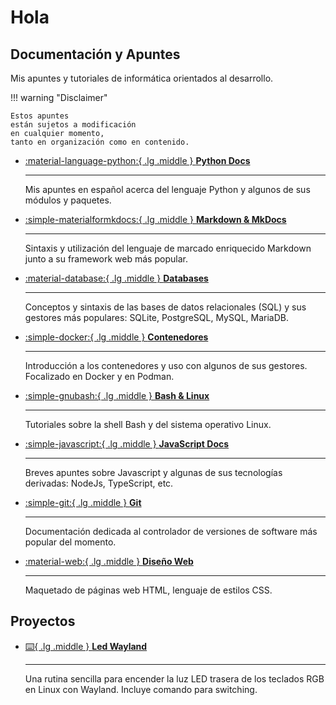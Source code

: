 # Hola

## Documentación y Apuntes

Mis apuntes y tutoriales de informática 
orientados al desarrollo.


!!! warning "Disclaimer"

    Estos apuntes 
    están sujetos a modificación
    en cualquier momento,
    tanto en organización como en contenido.



<div class="grid cards" markdown>

-   [:material-language-python:{ .lg .middle } __Python Docs__](http://alejrot.github.io/python-docs/)

    ---

    Mis apuntes en español acerca del lenguaje Python y algunos de sus módulos y paquetes.



-   [:simple-materialformkdocs:{ .lg .middle } __Markdown & MkDocs__](http://alejrot.github.io/markdown-mkdocs/)

    ---

    Sintaxis y utilización del lenguaje de marcado enriquecido Markdown
    junto a su framework web más popular.



-   [:material-database:{ .lg .middle } __Databases__](http://alejrot.github.io/databases/)

    ---
    Conceptos y sintaxis de las bases de datos relacionales (SQL)
    y sus gestores más populares:
    SQLite, PostgreSQL, MySQL, MariaDB.
      


-   [:simple-docker:{ .lg .middle } __Contenedores__](http://alejrot.github.io/contenedores/)

    ---

    Introducción a los contenedores y uso con algunos de sus gestores.
    Focalizado en Docker y en Podman.



-   [:simple-gnubash:{ .lg .middle } __Bash & Linux__](http://alejrot.github.io/bash-linux/)

    ---
    Tutoriales sobre la shell Bash
    y del sistema operativo Linux.


-   [:simple-javascript:{ .lg .middle } __JavaScript Docs__](http://alejrot.github.io/javascript-docs/)

    ---

    Breves apuntes sobre Javascript y algunas de sus tecnologías derivadas:
    NodeJs, TypeScript, etc.


-   [:simple-git:{ .lg .middle } __Git__](http://alejrot.github.io/git/)

    ---
    Documentación dedicada al controlador de versiones de software más popular del momento.


-   [:material-web:{ .lg .middle } __Diseño Web__](http://alejrot.github.io/disenio-web/)

    ---
    Maquetado de páginas web HTML, lenguaje de estilos CSS.



</div>

<!-- 
Sitios redactados en formato Markdown
y creados con el framework [Material for MkDocs](https://squidfunk.github.io/mkdocs-material/).
Desplegados en GitHub.
 -->


## Proyectos



<div class="grid cards" markdown>

-   [:keyboard:{ .lg .middle } __Led Wayland__](https://github.com/alejrot/led-wayland)

    ---

    Una rutina sencilla para encender la luz LED trasera de los teclados RGB en Linux con Wayland.
    Incluye comando para switching.


</div>